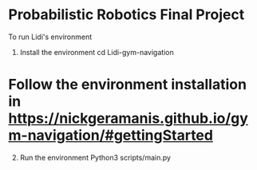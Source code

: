 # Probabilistic Robotics Final Project

To run Lidi's environment
1) Install the environment
cd Lidi-gym-navigation
# Follow the environment installation in https://nickgeramanis.github.io/gym-navigation/#gettingStarted
2) Run the environment
Python3 scripts/main.py
